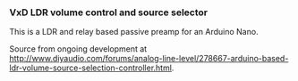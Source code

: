 ### VxD LDR volume control and source selector

This is a LDR and relay based passive preamp for an Arduino Nano.

Source from ongoing development at http://www.diyaudio.com/forums/analog-line-level/278667-arduino-based-ldr-volume-source-selection-controller.html.
